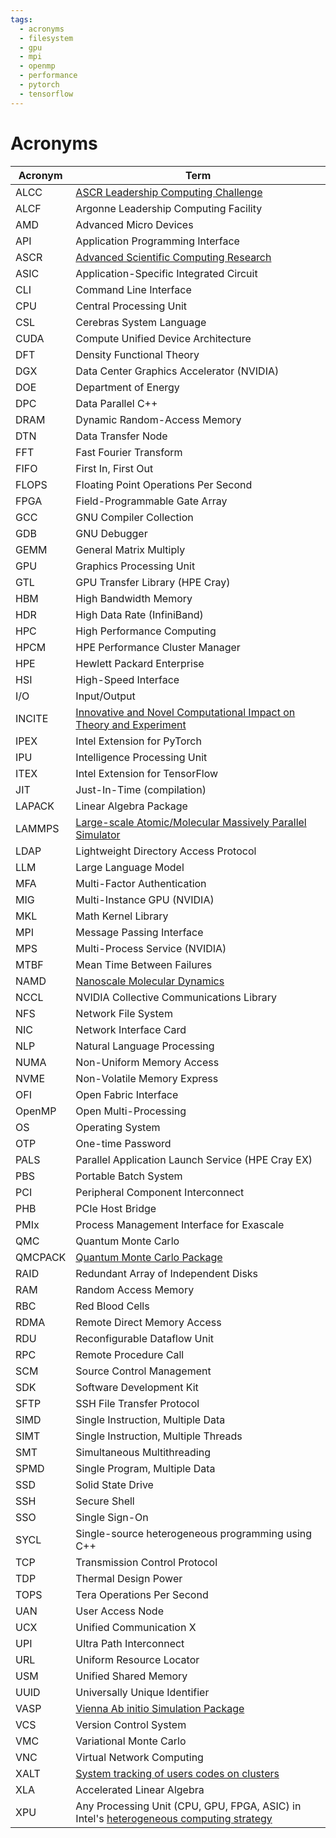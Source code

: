```yaml
---
tags:
  - acronyms
  - filesystem
  - gpu
  - mpi
  - openmp
  - performance
  - pytorch
  - tensorflow
---
```


# Acronyms

<!-- TODO: wait for an ability to disable the abbr extension on this page;
https://github.com/squidfunk/mkdocs-material/discussions/5139, or new Instant Previews advanced Glossary 
plugin replacement: https://github.com/squidfunk/mkdocs-material/issues/6704-->

| Acronym | Term |
| ------- | ---- |
| ALCC    | [ASCR Leadership Computing Challenge](https://science.osti.gov/ascr/Facilities/Accessing-ASCR-Facilities/ALCC) |
| ALCF    | Argonne Leadership Computing Facility |
| AMD     | Advanced Micro Devices |
| API     | Application Programming Interface |
| ASCR    | [Advanced Scientific Computing Research](https://www.energy.gov/science/ascr/advanced-scientific-computing-research) |
| ASIC    | Application-Specific Integrated Circuit |
| CLI     | Command Line Interface |
| CPU     | Central Processing Unit |
| CSL     | Cerebras System Language |
| CUDA    | Compute Unified Device Architecture |
| DFT     | Density Functional Theory |
| DGX     | Data Center Graphics Accelerator (NVIDIA) |
| DOE     | Department of Energy |
| DPC     | Data Parallel C++ |
| DRAM    | Dynamic Random-Access Memory |
| DTN     | Data Transfer Node |
| FFT     | Fast Fourier Transform |
| FIFO    | First In, First Out |
| FLOPS   | Floating Point Operations Per Second |
| FPGA    | Field-Programmable Gate Array |
| GCC     | GNU Compiler Collection |
| GDB     | GNU Debugger |
| GEMM    | General Matrix Multiply |
| GPU     | Graphics Processing Unit |
| GTL     | GPU Transfer Library (HPE Cray) |
| HBM     | High Bandwidth Memory |
| HDR     | High Data Rate (InfiniBand) |
| HPC     | High Performance Computing |
| HPCM    | HPE Performance Cluster Manager |
| HPE     | Hewlett Packard Enterprise |
| HSI     | High-Speed Interface |
| I/O     | Input/Output |
| INCITE  | [Innovative and Novel Computational Impact on Theory and Experiment](https://doeleadershipcomputing.org/) |
| IPEX    | Intel Extension for PyTorch |
| IPU     | Intelligence Processing Unit |
| ITEX    | Intel Extension for TensorFlow |
| JIT     | Just-In-Time (compilation) |
| LAPACK  | Linear Algebra Package |
| LAMMPS  | [Large-scale Atomic/Molecular Massively Parallel Simulator](https://www.lammps.org/) |
| LDAP    | Lightweight Directory Access Protocol |
| LLM     | Large Language Model |
| MFA     | Multi-Factor Authentication |
| MIG     | Multi-Instance GPU (NVIDIA) |
| MKL     | Math Kernel Library |
| MPI     | Message Passing Interface |
| MPS     | Multi-Process Service (NVIDIA) |
| MTBF    | Mean Time Between Failures |
| NAMD    | [Nanoscale Molecular Dynamics](https://www.ks.uiuc.edu/Research/namd/) |
| NCCL    | NVIDIA Collective Communications Library |
| NFS     | Network File System |
| NIC     | Network Interface Card |
| NLP     | Natural Language Processing |
| NUMA    | Non-Uniform Memory Access |
| NVME    | Non-Volatile Memory Express |
| OFI     | Open Fabric Interface |
| OpenMP  | Open Multi-Processing |
| OS      | Operating System |
| OTP     | One-time Password |
| PALS    | Parallel Application Launch Service (HPE Cray EX) |
| PBS     | Portable Batch System |
| PCI     | Peripheral Component Interconnect |
| PHB     | PCIe Host Bridge |
| PMIx    | Process Management Interface for Exascale |
| QMC     | Quantum Monte Carlo |
| QMCPACK | [Quantum Monte Carlo Package](https://qmcpack.org/) |
| RAID    | Redundant Array of Independent Disks |
| RAM     | Random Access Memory |
| RBC     | Red Blood Cells |
| RDMA    | Remote Direct Memory Access |
| RDU     | Reconfigurable Dataflow Unit |
| RPC     | Remote Procedure Call |
| SCM     | Source Control Management |
| SDK     | Software Development Kit |
| SFTP    | SSH File Transfer Protocol |
| SIMD    | Single Instruction, Multiple Data |
| SIMT    | Single Instruction, Multiple Threads |
| SMT     | Simultaneous Multithreading |
| SPMD    | Single Program, Multiple Data |
| SSD     | Solid State Drive |
| SSH     | Secure Shell |
| SSO     | Single Sign-On |
| SYCL    | Single-source heterogeneous programming using C++ |
| TCP     | Transmission Control Protocol |
| TDP     | Thermal Design Power |
| TOPS    | Tera Operations Per Second |
| UAN     | User Access Node |
| UCX     | Unified Communication X |
| UPI     | Ultra Path Interconnect |
| URL     | Uniform Resource Locator |
| USM     | Unified Shared Memory |
| UUID    | Universally Unique Identifier |
| VASP    | [Vienna Ab initio Simulation Package](https://www.vasp.at/) |
| VCS     | Version Control System |
| VMC     | Variational Monte Carlo |
| VNC     | Virtual Network Computing |
| XALT    | [System tracking of users codes on clusters](https://github.com/xalt/xalt) |
| XLA     | Accelerated Linear Algebra |
| XPU     | Any Processing Unit (CPU, GPU, FPGA, ASIC) in Intel's [heterogeneous computing strategy](https://www.intel.com/content/www/us/en/architecture-and-technology/xpu.html) |
